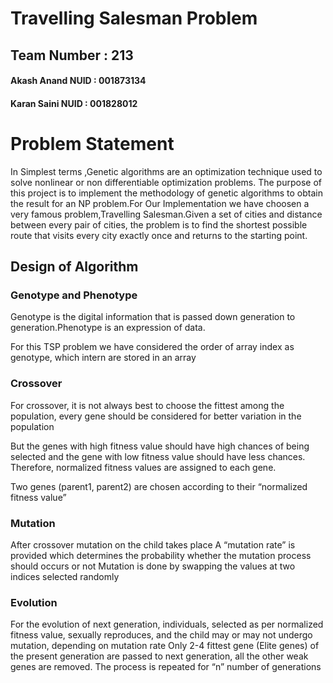 # Travelling Salesman Problem

## Team Number : 213
#### Akash Anand    NUID : 001873134
 #### Karan Saini   NUID : 001828012

# Problem Statement

In Simplest terms ,Genetic algorithms are an optimization technique used to solve nonlinear or non differentiable optimization problems.
The purpose of this project is to implement the methodology of genetic algorithms to obtain the result for an NP problem.For Our Implementation we have choosen a very famous problem,Travelling Salesman.Given a set of cities and distance between every pair of cities, the problem is to find the shortest possible route that visits every city exactly once and returns to the starting point.


## Design of Algorithm

### Genotype and Phenotype

Genotype is the digital information that is passed down generation to generation.Phenotype is an expression of data.

For this TSP problem we have considered the order of array index as genotype, which intern are stored in an array


### Crossover
For crossover, it is not always best to choose the fittest among the population, every gene should be considered for better variation in the population

But the genes with high fitness value should have high chances of being selected and the gene with low fitness value should have less chances. Therefore, normalized fitness values are assigned to each gene.

Two genes (parent1, parent2) are chosen according to their “normalized fitness value”

### Mutation
After crossover mutation on the child takes place
A “mutation rate” is provided which determines the probability whether the mutation process should occurs or not
Mutation is done by swapping the values at two indices selected randomly


### Evolution

For the evolution of next generation, individuals, selected as per normalized fitness value, sexually reproduces, and the child may or may not undergo mutation, depending on mutation rate
Only 2-4 fittest gene (Elite genes) of the present generation are passed to next generation, all the other weak genes are removed. The process is repeated for “n” number of generations

